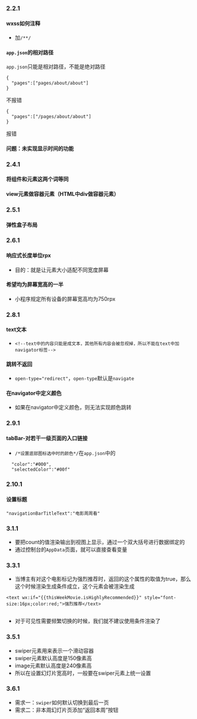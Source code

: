 ### 2.2.1
#### wxss如何注释
* 加```/**/```

#### ```app.json```的相对路径
```app.json```只能是相对路径，不能是绝对路径
```
{
  "pages":["pages/about/about"]
}
```
不报错
```
{
  "pages":["/pages/about/about"]
}
```
报错

#### 问题：未实现显示时间的功能

### 2.4.1 
#### 将组件和元素这两个词等同

#### view元素做容器元素（HTML中div做容器元素）

### 2.5.1

#### 弹性盒子布局

### 2.6.1
#### 响应式长度单位rpx
* 目的：就是让元素大小适配不同宽度屏幕
#### 希望均为屏幕宽高的一半
* 小程序规定所有设备的屏幕宽高均为750rpx

### 2.8.1

#### text文本
* ```<!--text中的内容只能是成文本，其他所有内容会被忽视掉，所以不能在text中加navigator标签-->```

#### 跳转不返回
* ```open-type="redirect"```，```open-type```默认是```navigate```

#### 在navigator中定义颜色
* 如果在navigator中定义颜色，则无法实现颜色跳转

### 2.9.1

#### tabBar-对若干一级页面的入口链接

####
* ```/*设置底部图标选中时的颜色*/```在```app.json```中的
```
  "color":"#000",
  "selectedColor":"#00f"
```

### 2.10.1

#### 设置标题
```
"navigationBarTitleText":"电影周周看"
```

### 3.1.1
* 要把count的值渲染输出到视图上显示，通过一个双大括号进行数据绑定的
* 通过控制台的```AppData```页面，就可以直接查看变量

### 3.3.1

* 当博主有对这个电影标记为强烈推荐时，返回的这个属性的取值为true，那么这个时候渲染生成条件成立，这个元素会被渲染生成
```
<text wx:if="{{thisWeekMovie.isHighlyRecommended}}" style="font-size:16px;color:red;">强烈推荐</text>


```

* 对于可见性需要频繁切换的时候，我们就不建议使用条件渲染了

### 3.5.1
* swiper元素用来表示一个滑动容器
* swiper元素默认高度是150像素高
* image元素默认高度是240像素高
* 所以在设置幻灯片宽高时，一般要在swiper元素上统一设置

### 3.6.1 
* 需求一：```swiper```如何默认切换到最后一页
* 需求二：非本周幻灯片页添加“返回本周”按钮


  



